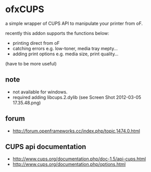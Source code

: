 # ofxCUPS
a simple wrapper of CUPS API to manipulate your printer from oF.

recently this addon supports the functions below:

- printing direct from oF
- catching errors e.g. low-toner, media tray mepty…
- adding print options e.g. media size, print quality… 

(have to be more useful)

## note
- not available for windows.
- required adding libcups.2.dylib (see Screen Shot 2012-03-05 17.35.48.png)

## forum
- http://forum.openframeworks.cc/index.php/topic,1474.0.html

## CUPS api documentation
- http://www.cups.org/documentation.php/doc-1.5/api-cups.html
- http://www.cups.org/documentation.php/options.html





